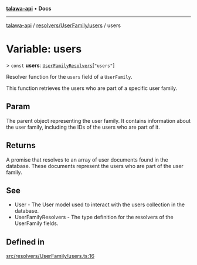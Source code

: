 [**talawa-api**](../../../../README.md) • **Docs**

***

[talawa-api](../../../../modules.md) / [resolvers/UserFamily/users](../README.md) / users

# Variable: users

\> `const` **users**: [`UserFamilyResolvers`](../../../../types/generatedGraphQLTypes/type-aliases/UserFamilyResolvers.md)\[`"users"`\]

Resolver function for the `users` field of a `UserFamily`.

This function retrieves the users who are part of a specific user family.

## Param

The parent object representing the user family. It contains information about the user family, including the IDs of the users who are part of it.

## Returns

A promise that resolves to an array of user documents found in the database. These documents represent the users who are part of the user family.

## See

 - User - The User model used to interact with the users collection in the database.
 - UserFamilyResolvers - The type definition for the resolvers of the UserFamily fields.

## Defined in

[src/resolvers/UserFamily/users.ts:16](https://github.com/PalisadoesFoundation/talawa-api/blob/92443bb6a5ff3ed66457149a509401986a82e570/src/resolvers/UserFamily/users.ts#L16)
